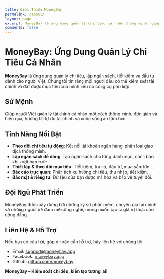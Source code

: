 ```yaml
---
title: Giới Thiệu MoneyBay
permalink: /about/
layout: page
excerpt: MoneyBay là ứng dụng quản lý chi tiêu cá nhân thông minh, giúp bạn kiểm soát tài chính, tiết kiệm và đầu tư hiệu quả. Sứ mệnh của chúng tôi là giúp người Việt đạt tự do tài chính dễ dàng hơn.
comments: false
---
```


# MoneyBay: Ứng Dụng Quản Lý Chi Tiêu Cá Nhân

**MoneyBay** là ứng dụng quản lý chi tiêu, lập ngân sách, tiết kiệm và đầu tư dành cho người Việt. Chúng tôi tin rằng mỗi người đều có thể kiểm soát tài chính và đạt được mục tiêu của mình nếu có công cụ phù hợp.

## Sứ Mệnh

Giúp người Việt quản lý tài chính cá nhân một cách thông minh, đơn giản và hiệu quả, hướng tới tự do tài chính và cuộc sống an tâm hơn.

## Tính Năng Nổi Bật

- **Theo dõi chi tiêu tự động**: Kết nối tài khoản ngân hàng, phân loại giao dịch thông minh.
- **Lập ngân sách dễ dàng**: Tạo ngân sách cho từng danh mục, cảnh báo khi vượt hạn mức.
- **Thiết lập & theo dõi mục tiêu**: Tiết kiệm, trả nợ, đầu tư, mua sắm lớn...
- **Báo cáo trực quan**: Phân tích xu hướng chi tiêu, thu nhập, tiết kiệm.
- **Bảo mật & riêng tư**: Dữ liệu của bạn được mã hóa và bảo vệ tuyệt đối.

## Đội Ngũ Phát Triển

MoneyBay được xây dựng bởi những kỹ sư phần mềm, chuyên gia tài chính và những người trẻ đam mê công nghệ, mong muốn tạo ra giá trị thực cho cộng đồng.

## Liên Hệ & Hỗ Trợ

Nếu bạn có câu hỏi, góp ý hoặc cần hỗ trợ, hãy liên hệ với chúng tôi:

- Email: support@moneybay.app
- Facebook: [moneybay.app](https://facebook.com/moneybay.app)
- Github: [github.com/moneybay](https://github.com/moneybay)

**MoneyBay – Kiểm soát chi tiêu, kiến tạo tương lai!**
